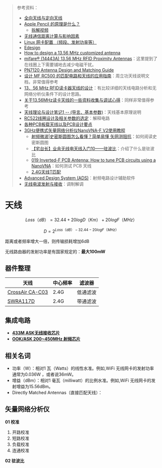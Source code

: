 > 参考资料：
>
> - [全向天线与定向天线](https://www.cisco.com/c/zh_cn/support/docs/wireless-mobility/wireless-lan-wlan/82068-omni-vs-direct.html)
> - [Apple Pencil 的原理是什么？](https://www.zhihu.com/question/67483519)
>   - [拆解视频](https://www.youtube.com/watch?v=A01KEPmwgto)
> - [无线通信距离计算与影响因素](https://zhuanlan.zhihu.com/p/375432428)
> - [Linux 网卡配置 （频段、发射功率等）](https://blog.csdn.net/lin_qc/article/details/103771371)
> - [Edesign](https://www.st.com/content/st_com/en/support/resources/edesign.html)
> - [How to design a 13.56 MHz customized antenna](https://www.st.com/resource/en/application_note/an2866-how-to-design-a-1356-mhz-customized-antenna-for-st25-nfc--rfid-tags-stmicroelectronics.pdf)
> - [mifare® (14443A) 13.56 MHz RFID Proximity Antennas](http://nic.vajn.icu/PDF/nfc/Mifare/Mifare_13.56_MHz_RFID_Proximity_Antennas.pdf)：这里提到了在线圈上下需要铺地去减少电磁干扰。
> - [PN7120 Antenna Design and Matching Guide](https://www.nxp.com.cn/docs/en/application-note/AN11564.pdf)
> - [设计 MF RC500 的匹配电路和天线的应用指南](http://file.elecfans.com/web1/M00/55/EE/o4YBAFs2bgGAXXdXAA78Pk5yLps818.pdf)：周立功天线说明文档，非常值得参考
> - [13．56 MHz RFID读卡器天线的设计](http://www.edatop.com/down/paper/antenna/%E5%A4%A9%E7%BA%BF%E8%AE%BE%E8%AE%A1-29343ew5zcairwr.pdf)：有比较详细的天线电路分析和无网络分析仪条件下的设计思路。
> - [关于13.56MHz读卡天线的一些资料收集与调试心得](https://blog.csdn.net/wwt18811707971/article/details/80641432?ops_request_misc=&request_id=&biz_id=102&utm_term=rfid%20%E8%AF%BB%E5%8D%A1%E5%99%A8%E5%A4%A9%E7%BA%BF&utm_medium=distribute.pc_search_result.none-task-blog-2~all~sobaiduweb~default-0-80641432.nonecase&spm=1018.2226.3001.4187)：同样非常值得参考
> - [天线理论与设计笔记1 -- (导言、基本参数)](https://zhuanlan.zhihu.com/p/262708064)：天线基本原理说明
> - [RC522线圈设计及相关参数的选定](https://blog.csdn.net/qq_49979053/article/details/120436760)：解释电路
> - [各种PCB板载天线以及PCB设计要点](https://www.mwrf.net/tech/antenna/2018/24131.html)
> - [3GHz便携式矢量网络分析仪NanoVNA-F V2使用教程](https://www.bilibili.com/video/BV1ht4y1K7rK/?spm_id_from=333.337.search-card.all.click&vd_source=b736aa3d7f0fdf47b59ea3021dc810ab)
>   - [射频微波|史密斯圆图怎么看懂？简单易懂 矢网测阻抗](https://www.bilibili.com/video/BV1324y1w7BF/?spm_id_from=333.337.search-card.all.click&vd_source=b736aa3d7f0fdf47b59ea3021dc810ab)：如何阅读史密斯圆图
>   - [【宅台长】业余无线电天线入门10——驻波比](https://www.bilibili.com/video/BV1N4411d7XU/?spm_id_from=333.337.search-card.all.click&vd_source=b736aa3d7f0fdf47b59ea3021dc810ab)：介绍了什么是驻波比
>   - [019 Inverted-F PCB Antenna: How to tune PCB circuits using a NanoVNA](https://www.youtube.com/watch?v=rbXq0ZwjETo)：如何测试 PCB 天线
>   - [2.4G天线T匹配](https://blog.csdn.net/weixin_51182530/article/details/121632949)
> - [Advanced Design System (ADS)](https://www.keysight.com/us/en/products/software/pathwave-design-software/pathwave-advanced-design-system.html)：射频电路设计辅助软件
> - [无线电波发射与接收](https://www.bilibili.com/video/BV18d4y1X7r4/?spm_id_from=333.337.search-card.all.click&vd_source=b736aa3d7f0fdf47b59ea3021dc810ab)：调制解调

# 天线

$$Loss（dB）= 32.44 + 20logD（Km） + 20logF（MHz）$$

$$D = 2^{Loss（dB） - 32.44 - 20logF（MHz）}$$

距离或者频率增大一倍，则传输损耗增加6dB

无线路由器的发射功率是有国家规定的：**最大100mW**



## 器件整理

| 天线                                                         | 中心频率 | 滤波器   |
| ------------------------------------------------------------ | -------- | -------- |
| [CrossAir CA-C03](http://www.gzhwjdz.com/DownLoad/45858.html) | 2.4G     | 低通滤波 |
| [SWRA117D](https://www.ti.com/lit/an/swra117d/swra117d.pdf)  | 2.4G     | 带通滤波 |



## 集成电路

- [**433M ASK无线接收芯片**](https://item.szlcsc.com/3404128.html)
- [**OOK/ASK 200~450MHz 射频芯片**](https://item.szlcsc.com/513851.html)



## 相关名词

- 功率（W）：相对1 瓦（Watts）的线性水准。例如,WiFi 无线网卡的发射功率通常为0.036W ，或者说36mW。
- 增益（dBm）：相对1 毫瓦（milliwatt）的比例水准。例如,WiFi 无线网卡的发射增益为15.56dBm。
- Directly Matched Antennas（直接匹配天线）：



## 矢量网络分析仪

**01 校准**

1. 开路校准
2. 短路校准
3. 负载校准
4. 连通校准

**02 驻波比**